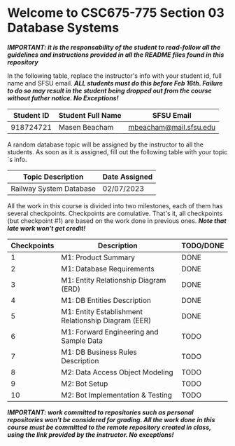 # Welcome to CSC675-775 Section 03 Database Systems

***IMPORTANT: it is the responsability of the student to read-follow all the guidelines and instructions provided in all the README files found in this repository***

In the following table, replace the instructor's info with your student id, full name and SFSU email. ***ALL students must do this before Feb 16th. Failure to do so may result in the student being dropped out from the course without futher notice. No Exceptions!***


|        Student ID          |     Student Full Name      |        SFSU Email          |
| ---------------------------| ---------------------------| ---------------------------|
|          918724721         |        Masen Beacham       |   mbeacham@mail.sfsu.edu   |


A random database topic will be assigned by the instructor to all the students. As soon as it is assigned, fill out the following table with your topic´s info.

|       Topic Description        |              Date Assigned                 |
| ------------------------------ | ------------------------------------------ |
|     Railway System Database    |              02/07/2023                    |


All the work in this course is divided into two milestones, each of them has several checkpoints. Checkpoints are comulative. That's it, all checkpoints 
(but checkpoint #1) are based on the work done in previous ones. ***Note that late work won't get credit!***


| Checkpoints |                      Description                      |          TODO/DONE         |
| ----------- | ----------------------------------------------------- | -------------------------- |
|     1       | M1: Product Summary                                   |            DONE            |
|     2       | M1: Database Requirements                             |            DONE            |
|     3       | M1: Entity Relationship Diagram (ERD)                 |            DONE            |
|     4       | M1: DB Entities Description                           |            DONE            |
|     5       | M1: Entity Establishment Relationship Diagram  (EER)  |            DONE            |
|     6       | M1: Forward Engineering and Sample Data               |            TODO            |
|     7       | M1: DB Business Rules Description                     |            TODO            |
|     8       | M2: Data Access Object Modeling                       |            TODO            |
|     9       | M2: Bot Setup                                         |            TODO            |
|     10      | M2: Bot Implementation & Testing                      |            TODO            |



***IMPORTANT: work committed to repositories such as personal repositories won't be considered for grading. All the work done in this course must be committed to the remote repository created in class, using the link provided by the instructor. No exceptions!***




 


